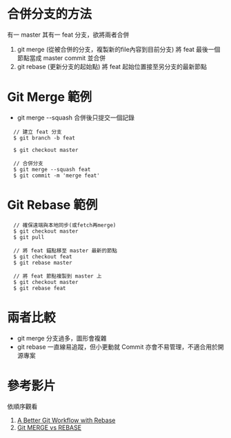 # 合併分支的方法
有一 master 其有一 feat 分支，欲將兩者合併
1. git merge (從被合併的分支，複製新的file內容到目前分支)
將 feat 最後一個節點當成 master commit 並合併
2. git rebase (更新分支的起始點)
將 feat 起始位置接至另分支的最新節點

# Git Merge 範例
- git merge --squash 合併後只提交一個記錄
```
  // 建立 feat 分支
  $ git branch -b feat

  $ git checkout master

  // 合併分支
  $ git merge --squash feat
  $ git commit -m 'merge feat'
```

# Git Rebase 範例
```
  // 確保遠端與本地同步(或fetch再merge)
  $ git checkout master
  $ git pull

  // 將 feat 錨點移至 master 最新的節點
  $ git checkout feat
  $ git rebase master

  // 將 feat 節點複製到 master 上
  $ git checkout master
  $ git rebase feat
```

# 兩者比較
- git merge 分支過多，圖形會複雜
- git rebase 一直線易追蹤，但小更動就 Commit 亦會不易管理，不適合用於開源專案

# 參考影片
依順序觀看
1. [A Better Git Workflow with Rebase](https://www.youtube.com/watch?v=f1wnYdLEpgI)
2. [Git MERGE vs REBASE](https://www.youtube.com/watch?v=CRlGDDprdOQ)